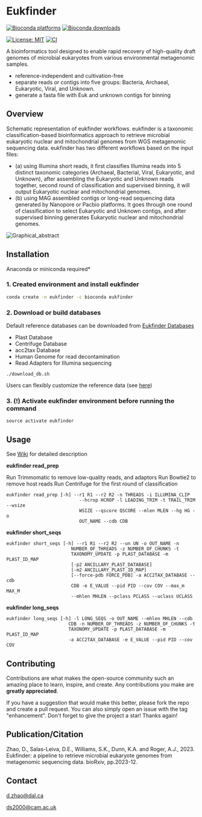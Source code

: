 # Eukfinder
[![Bioconda platforms](https://img.shields.io/conda/pn/bioconda/eukfinder?style=flag)](https://anaconda.org/bioconda/eukfinder)
[![Bioconda downloads](https://img.shields.io/conda/dn/bioconda/eukfinder.svg?style=flag&label=Bioconda%20install)](https://anaconda.org/bioconda/eukfinder)

[![License: MIT](https://img.shields.io/badge/License-MIT-yellow.svg)](https://github.com/RogerLab/Eukfinder/blob/main/LICENSE.txt)
[![CI](https://github.com/RogerLab/Eukfinder/workflows/Build/badge.svg)](https://github.com/RogerLab/Eukfinder/actions)

A bioinformatics tool designed to enable rapid recovery of high-quality draft genomes of microbial eukaryotes from various environmental metagenomic samples.

- reference-independent and cultivation-free
- separate reads or contigs into five groups: Bacteria, Archaeal, Eukaryotic, Viral, and Unknown. 
- generate a fasta file with Euk and unknown contigs for binning


## Overview
Schematic representation of eukfinder workflows. eukfinder is a taxonomic classification-based bioinformatics approach to retrieve microbial eukaryotic nuclear and mitochondrial genomes from WGS metagenomic sequencing data. eukfinder has two different workflows based on the input files:

- (a) using Illumina short reads, it first classifies Illumina reads into 5 distinct taxonomic categories (Archaeal, Bacterial, Viral, Eukaryotic, and Unknown), after assembling the Eukaryotic and Unknown reads together, second round of classification and supervised binning, it will output Eukaryotic nuclear and mitochondrial genomes.
- (b) using MAG assembled contigs or long-read sequencing data generated by Nanopore or Pacbio platforms. It goes through one round of classification to select Eukaryotic and Unknown contigs, and after supervised binning generates Eukaryotic nuclear and mitochondrial genomes.

![Graphical_abstract](https://github.com/user-attachments/assets/475e2e3f-bdea-4fd8-b434-7b12e61012e4)

## Installation
Anaconda or miniconda required*
### 1. Created environment and install eukfinder

```sh
conda create -n eukfinder -c bioconda eukfinder
```

### 2. Download or build databases
 
  Default reference databases can be downloaded from [Eukfinder Databases](https://perun.biochem.dal.ca/Eukfinder/)
- Plast Database
- Centrifuge Database
- acc2tax Database 
- Human Genome for read decontamination
- Read Adapters for Illumina sequencing

```shell
./download_db.sh
```

 Users can flexibly customize the reference data (see [here](https://github.com/dzhao2019/eukfindertest/wiki/Build-a-customized-reference-database))
 
### 3. (!) Activate eukfinder environment before running the command

```shell
source activate eukfinder
```

<!-- USAGE EXAMPLES -->
## Usage
See [Wiki](https://github.com/dzhao2019/eukfindertest/wiki) for detailed description

**eukfinder read_prep**

Run Trimmomatic to remove low-quality reads, and adaptors
Run Bowtie2 to remove host reads
Run Centrifuge for the first round of classification

    eukfinder read_prep [-h] --r1 R1 --r2 R2 -n THREADS -i ILLUMINA_CLIP
                               --hcrop HCROP -l LEADING_TRIM -t TRAIL_TRIM --wsize
                               WSIZE --qscore QSCORE --mlen MLEN --hg HG -o
                               OUT_NAME --cdb CDB

  
**eukfinder short_seqs**

    eukfinder short_seqs [-h] --r1 R1 --r2 R2 --un UN -o OUT_NAME -n
                            NUMBER_OF_THREADS -z NUMBER_OF_CHUNKS -t
                            TAXONOMY_UPDATE -p PLAST_DATABASE -m PLAST_ID_MAP
                            [-p2 ANCILLARY_PLAST_DATABASE]
                            [-m2 ANCILLARY_PLAST_ID_MAP]
                            [--force-pdb FORCE_PDB] -a ACC2TAX_DATABASE --cdb
                            CDB -e E_VALUE --pid PID --cov COV --max_m MAX_M
                            --mhlen MHLEN --pclass PCLASS --uclass UCLASS


**eukfinder long_seqs**

    eukfinder long_seqs [-h] -l LONG_SEQS -o OUT_NAME --mhlen MHLEN --cdb
                           CDB -n NUMBER_OF_THREADS -z NUMBER_OF_CHUNKS -t
                           TAXONOMY_UPDATE -p PLAST_DATABASE -m PLAST_ID_MAP
                           -a ACC2TAX_DATABASE -e E_VALUE --pid PID --cov COV

<!-- CONTRIBUTING -->
## Contributing

Contributions are what makes the open-source community such an amazing place to learn, inspire, and create. Any contributions you make are **greatly appreciated**.

If you have a suggestion that would make this better, please fork the repo and create a pull request. You can also simply open an issue with the tag "enhancement".
Don't forget to give the project a star! Thanks again!

<!-- Publication -->
## Publication/Citation

Zhao, D., Salas-Leiva, D.E., Williams, S.K., Dunn, K.A. and Roger, A.J., 2023. Eukfinder: a pipeline to retrieve microbial eukaryote genomes from metagenomic sequencing data. bioRxiv, pp.2023-12.


<!-- CONTACT -->
## Contact

d.zhao@dal.ca

ds2000@cam.ac.uk

